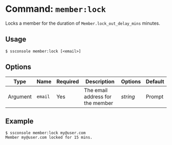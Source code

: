 # Command: `member:lock`

Locks a member for the duration of `Member.lock_out_delay_mins` minutes.

## Usage

```shell
$ ssconsole member:lock [<email>]
```

## Options

| Type | Name | Required | Description | Options | Default |
| --- | --- | --- | --- | --- | --- |
| Argument | `email` | Yes | The email address for the member | _string_ | Prompt |

## Example

```
$ ssconsole member:lock my@user.com
Member my@user.com locked for 15 mins.
```
